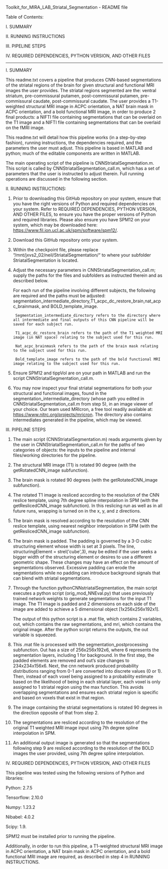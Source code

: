 Toolkit_for_MIRA_LAB_Striatal_Segmentation - README file

Table of Contents:

I. SUMMARY

II. RUNNING INSTRUCTIONS

III. PIPELINE STEPS

IV. REQUIRED DEPENDENCIES, PYTHON VERSION, AND OTHER FILES
	
----------------------------------------------------------------------------------------------

I. SUMMARY

This readme.txt covers a pipeline that produces CNN-based segmentations of the striatal regions of the brain for given structural and functional MRI images the user provides. The striatal regions segmented are the: ventral striatum, pre-commissural putamen, post-commissural putamen, pre-commissural caudate, post-commissural caudate. The user provides a T1-weighted structural MRI image in ACPC orientation, a NAT brain mask in ACPC orientation, and a bold functional MRI image, in order to produce 2 final products: a NIFTI file containing segmentations that can be overlaid on the T1 image and a NIFTI file containing segmentations that can be overlaid on the fMRI image.

This readme.txt will detail how this pipeline works (in a step-by-step fashion), running instructions, the dependencies required, and the parameters the user must adjust. This pipeline is based in MATLAB and python; much of the editable components are written in MATLAB. 

The main operating script of the pipeline is CNNStriatalSegmentation.m. This script is called by CNNStriatalSegmentation_call.m, which has a set of parameters that the user is instructed to adjust therein. Full running operations are discussed in the following section. 


II. RUNNING INSTRUCTIONS:
1. Prior to downloading this GitHub repository on your system, ensure that you have the right versions of Python and required dependencies on your system. Refer to REQUIRED DEPENDENCIES, PYTHON VERSION, AND OTHER FILES, to ensure you have the proper versions of Python and required libraries. Please also ensure you have SPM12 on your system, which may be downloaded here: https://www.fil.ion.ucl.ac.uk/spm/software/spm12/.

2. Download this GitHub repository onto your system. 

3. Within the checkpoint file, please replace “/mnt/jxvs2_02/neil/StriatalSegmentation/“ to where your subfolder StriatalSegmentation is located.

4. Adjust the necessary parameters in CNNStriatalSegmentation_call.m; supply the paths for the files and subfolders as instructed therein and as described below.

	For each run of the pipeline involving different subjects, the following are required and the paths must be adjusted:						segmentation_intermediate_directory,T1_acpc_dc_restore_brain,nat_acpc_brainmask, and BOLD_template_image. 
		
		Segmentation_intermediate_directory refers to the directory where all intermediate and final outputs of this CNN pipeline will be saved for each subject run. 

		T1_acpc_dc_restore_brain refers to the path of the T1 weighted MRI image (in NAT space) relating to the subject used for this run.

		Nat_acpc_brainmask refers to the path of the brain mask relating to the subject used for this run.

		Bold_template_image refers to the path of the bold functional MRI image relating to the subject used for this run.
	
5. Ensure SPM12 and tippVol are on your path in MATLAB and run the script CNNStriatalSegmentation_call.m. 

6. You may now inspect your final striatal segmentations for both your structural and functional images, found in the segmentation_intermediate_directory (whose path you edited in CNNStriatalSegmentation_call.m from step 5), in an image viewer of your choice. Our team used MRIcron, a free tool readily available at: https://www.nitrc.org/projects/mricron. The directory also contains intermediates generated in the pipeline, which may be viewed. 

III. PIPELINE STEPS

1. The main script (CNNStriatalSegmentation.m) reads arguments given by the user in CNNStriatalSegmentation_call.m for the paths of two categories of objects: the inputs to the pipeline and internal files/working directories for the pipeline.
2. The structural MRI image (T1) is rotated 90 degree (with the getRotatedCNN_image subfunction).
3. The brain mask is rotated 90 degrees (with the getRotatedCNN_image subfunction).
4. The rotated T1 image is resliced according to the resolution of the CNN reslice template, using 7th degree spline interpolation in SPM (with the getReslicedCNN_image subfunction). In this reslicing run as well as in all future runs, wrapping is turned on in the x, y, and z directions. 
5. The brain mask is resolved according to the resolution of the CNN reslice template, using nearest neighbor interpolation in SPM (with the getReslicedCNN_image subfunction).
6. The brain mask is padded. The padding is governed by a 3-D cubic structuring element whose width is set at 3 pixels. The line, structuringElement = strel('cube',3), may be edited if the user seeks a bigger width of the structuring element or desires to use a different geometric shape. These changes may have an effect on the amount of segmentations observed. Excessive padding can erode the segmentations while no padding can introduce background signals that can blend with striatal segmentations. 
7. Through the function pythonCNNstriatalSegmentation, the main script executes a python script (orig_mod_NNEval.py) that uses previously trained network weights to generate segmentations for the input T1 image. The T1 image is padded and 2 dimensions on each side of the image are added to achieve a 5 dimensional object [1x256x256x192x1]. 

	The output of this python script is a .mat file, which contains 2 variables, out, which contains the raw segmentations, and mri, which contains 	the original image. After the python script returns the outputs, the out variable is squeezed.

8. This .mat file is processed with the segmentation_postprocessing subfunction. Out has a size  of 256x256x192x6, where 6 represents the segmentation layers, including 1 for background. In the first step, the padded elements are removed and out’s size changes to 234x234x156x6. Next, the cnn network produced probability distributions ranging from 0-1 are converted into discrete values (0 or 1). Then, instead of each voxel being assigned to a probability estimate based on the likelihood of being in each striatal layer, each voxel is only assigned to 1 striatal region using the max function. This avoids overlapping segmentations and ensures each striatal region is specific and based on voxels that exist in that region. 

9. The image containing the striatal segmentations is rotated 90 degrees in the direction opposite of that from step 2. 

10. The segmentations are resliced according to the resolution of the original T1 weighted MRI image input using 7th degree spline interpolation in SPM.

11. An additional output image is generated so that the segmentations following step 9 are resliced according to the resolution of the BOLD images the user provided, using 7th degree spline interpolation. 

IV. REQUIRED DEPENDENCIES, PYTHON VERSION, AND OTHER FILES

This pipeline was tested using the following versions of Python and libraries:

Python: 2.7.5

Tensorflow: 2.10.0

Numpy: 1.23.2

Nibabel: 4.0.2

Scipy: 1.9.

SPM12 must be installed prior to running the pipeline. 

Additionally, in order to run this pipeline, a T1-weighted structural MRI image in ACPC orientation, a NAT brain mask in ACPC orientation, and a bold functional MRI image are required, as described in step 4 in RUNNING INSTRUCTIONS. 

